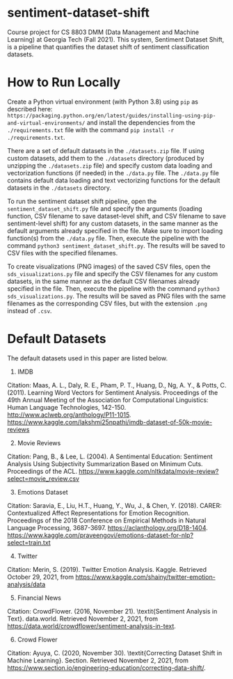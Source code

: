 # sentiment-dataset-shift
Course project for CS 8803 DMM (Data Management and Machine Learning) at Georgia Tech  (Fall 2021). This system, Sentiment Dataset Shift, is a pipeline that quantifies the dataset shift of sentiment classification datasets.

# How to Run Locally
Create a Python virtual environment (with Python 3.8) using `pip` as described here: `https://packaging.python.org/en/latest/guides/installing-using-pip-and-virtual-environments/` and install the dependencies from the `./requirements.txt` file with the command `pip install -r ./requirements.txt`. 

There are a set of default datasets in the `./datasets.zip` file. If using custom datasets, add them to the `./datasets` directory (produced by unzipping the `./datasets.zip` file) and specify custom data loading and vectorization functions (if needed) in the `./data.py` file. The `./data.py` file contains default data loading and text vectorizing functions for the default datasets in the `./datasets` directory. 

To run the sentiment dataset shift pipeline, open the `sentiment_dataset_shift.py` file and specify the arguments (loading function, CSV filename to save dataset-level shift, and CSV filename to save sentiment-level shift) for any custom datasets, in the same manner as the default arguments already specified in the file. Make sure to import loading function(s) from the `./data.py` file. Then, execute the pipeline with the command `python3 sentiment_dataset_shift.py`. The results will be saved to CSV files with the specified filenames. 

To create visualizations (PNG images) of the saved CSV files, open the `sds_visualizations.py` file and specify the CSV filenames for any custom datasets, in the same manner as the default CSV filenames already specified in the file. Then, execute the pipeline with the command `python3 sds_visualizations.py`. The results will be saved as PNG files with the same filenames as the corresponding CSV files, but with the extension `.png` instead of `.csv`. 

# Default Datasets
The default datasets used in this paper are listed below. 

1. IMDB

Citation: Maas, A. L., Daly, R. E., Pham, P. T., Huang, D., Ng, A. Y., & Potts, C. (2011). Learning Word Vectors for Sentiment Analysis. Proceedings of the 49th Annual Meeting of the Association for Computational Linguistics: Human Language Technologies, 142-150. http://www.aclweb.org/anthology/P11-1015. https://www.kaggle.com/lakshmi25npathi/imdb-dataset-of-50k-movie-reviews  

2. Movie Reviews 

Citation: Pang, B., & Lee, L. (2004). A Sentimental Education: Sentiment Analysis Using Subjectivity Summarization Based on Minimum Cuts. Proceedings of the ACL. https://www.kaggle.com/nltkdata/movie-review?select=movie_review.csv  

3. Emotions Dataset

Citation: Saravia, E., Liu, H.T., Huang, Y., Wu, J., & Chen, Y. (2018). CARER: Contextualized Affect Representations for Emotion Recognition. Proceedings of the 2018 Conference on Empirical Methods in Natural Language Processing, 3687-3697. https://aclanthology.org/D18-1404. https://www.kaggle.com/praveengovi/emotions-dataset-for-nlp?select=train.txt  

4. Twitter 

Citation: Merin, S. (2019). Twitter Emotion Analysis. Kaggle. Retrieved October 29, 2021, from https://www.kaggle.com/shainy/twitter-emotion-analysis/data  

5. Financial News

Citation: CrowdFlower. (2016, November 21). \textit{Sentiment Analysis in Text}. data.world. Retrieved November 2, 2021, from https://data.world/crowdflower/sentiment-analysis-in-text.

6. Crowd Flower 

Citation: Ayuya, C. (2020, November 30). \textit{Correcting Dataset Shift in Machine Learning}. Section. Retrieved November 2, 2021, from https://www.section.io/engineering-education/correcting-data-shift/. 
